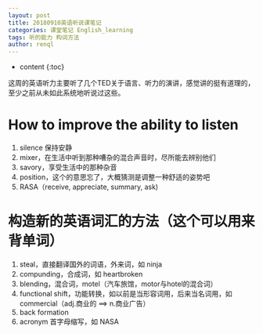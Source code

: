 ```yaml
---
layout: post
title: 20180910英语听说课笔记
categories: 课堂笔记 English_learning
tags: 听的能力 构词方法
author: renql
---
```


* content
{:toc}

这周的英语听力主要听了几个TED关于语言、听力的演讲，感觉讲的挺有道理的，至少之前从未如此系统地听说过这些。  

# How to improve the ability to listen
1. silence 保持安静  
2. mixer，在生活中听到那种嘈杂的混合声音时，尽所能去辨别他们  
3. savory，享受生活中的那种杂音  
4. position，这个的意思忘了，大概猜测是调整一种舒适的姿势吧  
5. RASA（receive, appreciate, summary, ask)   

# 构造新的英语词汇的方法（这个可以用来背单词）
1. steal，直接翻译国外的词语，外来词，如 ninja  
2. compunding，合成词，如 heartbroken  
3. blending，混合词，motel（汽车旅馆，motor与hotel的混合词）  
4. functional shift，功能转换，如以前是当形容词用，后来当名词用，如commercial（adj.商业的 ==> n.商业广告）  
5. back formation
5. acronym 首字母缩写，如 NASA  

